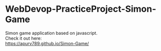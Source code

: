 # WebDevop-PracticeProject-Simon-Game
Simon game application based on javascript.<br>
Check it out here:<br> https://apurv789.github.io/Simon-Game/

